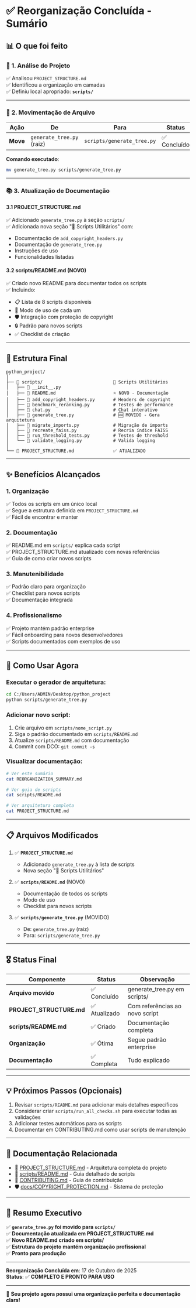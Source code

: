 # ✅ Reorganização Concluída - Sumário

## 📊 O que foi feito

### 🎯 **1. Análise do Projeto**
✅ Analisou `PROJECT_STRUCTURE.md`  
✅ Identificou a organização em camadas  
✅ Definiu local apropriado: **`scripts/`**

---

### 🔧 **2. Movimentação de Arquivo**

| Ação | De | Para | Status |
|------|---|------|--------|
| **Move** | `generate_tree.py` (raiz) | `scripts/generate_tree.py` | ✅ Concluído |

**Comando executado**:
```bash
mv generate_tree.py scripts/generate_tree.py
```

---

### 📚 **3. Atualização de Documentação**

#### 3.1 **PROJECT_STRUCTURE.md**
✅ Adicionado `generate_tree.py` à seção `scripts/`  
✅ Adicionada nova seção "🔧 Scripts Utilitários" com:
- Documentação de `add_copyright_headers.py`
- Documentação de `generate_tree.py`
- Instruções de uso
- Funcionalidades listadas

#### 3.2 **scripts/README.md** (NOVO)
✅ Criado novo README para documentar todos os scripts  
✅ Incluindo:
- 📋 Lista de 8 scripts disponíveis
- 🎯 Modo de uso de cada um
- 🛡️ Integração com proteção de copyright
- 🔒 Padrão para novos scripts
- ✅ Checklist de criação

---

## 📁 Estrutura Final

```
python_project/
│
├── 📁 scripts/                           🔧 Scripts Utilitários
│   ├── 📄 __init__.py
│   ├── 📄 README.md                      ⭐ NOVO - Documentação
│   ├── 📄 add_copyright_headers.py       # Headers de copyright
│   ├── 📄 benchmark_reranking.py         # Testes de performance
│   ├── 📄 chat.py                        # Chat interativo
│   ├── 📄 generate_tree.py               # 🆕 MOVIDO - Gera arquitetura
│   ├── 📄 migrate_imports.py             # Migração de imports
│   ├── 📄 recreate_faiss.py              # Recria índice FAISS
│   ├── 📄 run_threshold_tests.py         # Testes de threshold
│   └── 📄 validate_logging.py            # Valida logging
│
└── 📄 PROJECT_STRUCTURE.md               ✅ ATUALIZADO
```

---

## ✨ Benefícios Alcançados

### 1. **Organização**
✅ Todos os scripts em um único local  
✅ Segue a estrutura definida em `PROJECT_STRUCTURE.md`  
✅ Fácil de encontrar e manter

### 2. **Documentação**
✅ README.md em `scripts/` explica cada script  
✅ PROJECT_STRUCTURE.md atualizado com novas referências  
✅ Guia de como criar novos scripts

### 3. **Manutenibilidade**
✅ Padrão claro para organização  
✅ Checklist para novos scripts  
✅ Documentação integrada

### 4. **Profissionalismo**
✅ Projeto mantém padrão enterprise  
✅ Fácil onboarding para novos desenvolvedores  
✅ Scripts documentados com exemplos de uso

---

## 🚀 Como Usar Agora

### Executar o gerador de arquitetura:
```bash
cd C:/Users/ADMIN/Desktop/python_project
python scripts/generate_tree.py
```

### Adicionar novo script:
1. Crie arquivo em `scripts/nome_script.py`
2. Siga o padrão documentado em `scripts/README.md`
3. Atualize `scripts/README.md` com documentação
4. Commit com DCO: `git commit -s`

### Visualizar documentação:
```bash
# Ver este sumário
cat REORGANIZATION_SUMMARY.md

# Ver guia de scripts
cat scripts/README.md

# Ver arquitetura completa
cat PROJECT_STRUCTURE.md
```

---

## 📋 Arquivos Modificados

1. ✅ **`PROJECT_STRUCTURE.md`**
   - Adicionado `generate_tree.py` à lista de scripts
   - Nova seção "🔧 Scripts Utilitários"

2. ✅ **`scripts/README.md`** (NOVO)
   - Documentação de todos os scripts
   - Modo de uso
   - Checklist para novos scripts

3. ✅ **`scripts/generate_tree.py`** (MOVIDO)
   - De: `generate_tree.py` (raiz)
   - Para: `scripts/generate_tree.py`

---

## 🎖️ Status Final

| Componente | Status | Observação |
|-----------|--------|-----------|
| **Arquivo movido** | ✅ Concluído | generate_tree.py em scripts/ |
| **PROJECT_STRUCTURE.md** | ✅ Atualizado | Com referências ao novo script |
| **scripts/README.md** | ✅ Criado | Documentação completa |
| **Organização** | ✅ Ótima | Segue padrão enterprise |
| **Documentação** | ✅ Completa | Tudo explicado |

---

## 💡 Próximos Passos (Opcionais)

1. Revisar `scripts/README.md` para adicionar mais detalhes específicos
2. Considerar criar `scripts/run_all_checks.sh` para executar todas as validações
3. Adicionar testes automáticos para os scripts
4. Documentar em CONTRIBUTING.md como usar scripts de manutenção

---

## 🔗 Documentação Relacionada

- 📄 [PROJECT_STRUCTURE.md](PROJECT_STRUCTURE.md) - Arquitetura completa do projeto
- 📄 [scripts/README.md](scripts/README.md) - Guia detalhado de scripts
- 📖 [CONTRIBUTING.md](CONTRIBUTING.md) - Guia de contribuição
- 🛡️ [docs/COPYRIGHT_PROTECTION.md](docs/COPYRIGHT_PROTECTION.md) - Sistema de proteção

---

## 📝 Resumo Executivo

✅ **`generate_tree.py` foi movido para `scripts/`**  
✅ **Documentação atualizada em PROJECT_STRUCTURE.md**  
✅ **Novo README.md criado em scripts/**  
✅ **Estrutura do projeto mantém organização profissional**  
✅ **Pronto para produção**

---

**Reorganização Concluída em**: 17 de Outubro de 2025  
**Status**: ✅ **COMPLETO E PRONTO PARA USO**

---

🎉 **Seu projeto agora possui uma organização perfeita e documentação clara!**
